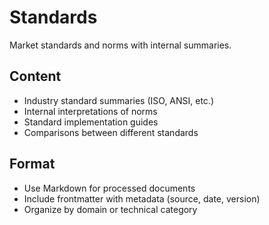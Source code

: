 # Standards

Market standards and norms with internal summaries.

## Content

- Industry standard summaries (ISO, ANSI, etc.)
- Internal interpretations of norms
- Standard implementation guides
- Comparisons between different standards

## Format

- Use Markdown for processed documents
- Include frontmatter with metadata (source, date, version)
- Organize by domain or technical category
